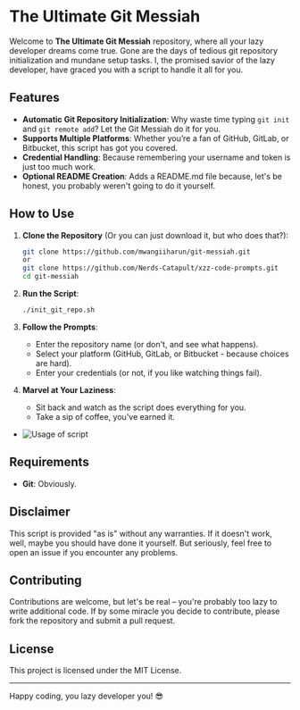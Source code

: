 # The Ultimate Git Messiah

Welcome to **The Ultimate Git Messiah** repository, where all your lazy developer dreams come true. Gone are the days of tedious git repository initialization and mundane setup tasks. I, the promised savior of the lazy developer, have graced you with a script to handle it all for you.

## Features

- **Automatic Git Repository Initialization**: Why waste time typing `git init` and `git remote add`? Let the Git Messiah do it for you.
- **Supports Multiple Platforms**: Whether you’re a fan of GitHub, GitLab, or Bitbucket, this script has got you covered.
- **Credential Handling**: Because remembering your username and token is just too much work.
- **Optional README Creation**: Adds a README.md file because, let's be honest, you probably weren't going to do it yourself.

## How to Use

1. **Clone the Repository** (Or you can just download it, but who does that?):
    ```sh
    git clone https://github.com/mwangiiharun/git-messiah.git 
    or
    git clone https://github.com/Nerds-Catapult/xzz-code-prompts.git
    cd git-messiah
    ```

2. **Run the Script**:
    ```sh
    ./init_git_repo.sh
    ```

3. **Follow the Prompts**:
    - Enter the repository name (or don't, and see what happens).
    - Select your platform (GitHub, GitLab, or Bitbucket - because choices are hard).
    - Enter your credentials (or not, if you like watching things fail).

4. **Marvel at Your Laziness**:
    - Sit back and watch as the script does everything for you.
    - Take a sip of coffee, you've earned it.
- ![Usage of script](https://1drv.ms/i/s!As-bBbHtE75Rhf5xAeZeOqBHtJsytw?e=jfshSY)

## Requirements

- **Git**: Obviously.

## Disclaimer

This script is provided "as is" without any warranties. If it doesn't work, well, maybe you should have done it yourself. But seriously, feel free to open an issue if you encounter any problems.

## Contributing

Contributions are welcome, but let's be real – you're probably too lazy to write additional code. If by some miracle you decide to contribute, please fork the repository and submit a pull request.

## License

This project is licensed under the MIT License.

---

Happy coding, you lazy developer you! 😎
